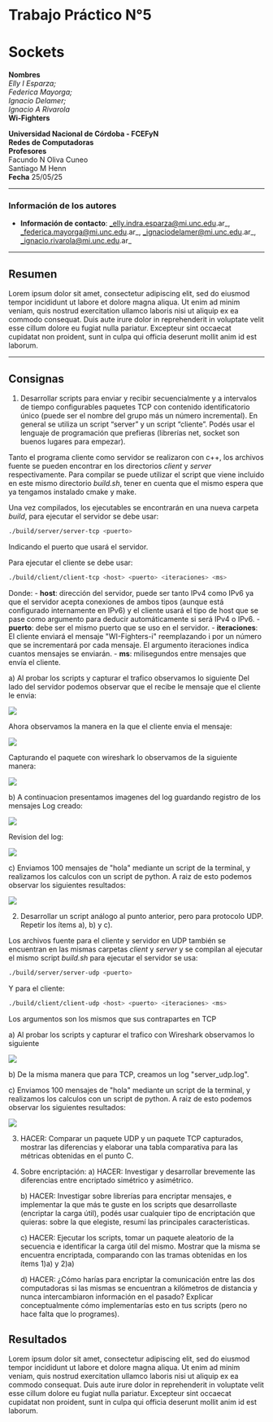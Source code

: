 

# Trabajo Práctico N°5
# Sockets

**Nombres**  
_Elly I Esparza;_  
_Federica Mayorga;_  
_Ignacio Delamer;_  
_Ignacio A Rivarola_  
**Wi-Fighters**

**Universidad Nacional de Córdoba - FCEFyN**  
**Redes de Computadoras**  
**Profesores**  
Facundo N Oliva Cuneo  
Santiago M Henn  
**Fecha**
25/05/25

---

### Información de los autores

- **Información de contacto**: _elly.indra.esparza@mi.unc.edu.ar_,  _federica.mayorga@mi.unc.edu.ar_,  _ignaciodelamer@mi.unc.edu.ar_,  _ignacio.rivarola@mi.unc.edu.ar_

---

## Resumen  

Lorem ipsum dolor sit amet, consectetur adipiscing elit, sed do eiusmod tempor incididunt ut labore et dolore magna aliqua. Ut enim ad minim veniam, quis nostrud exercitation ullamco laboris nisi ut aliquip ex ea commodo consequat. Duis aute irure dolor in reprehenderit in voluptate velit esse cillum dolore eu fugiat nulla pariatur. Excepteur sint occaecat cupidatat non proident, sunt in culpa qui officia deserunt mollit anim id est laborum.

---

## Consignas

1) Desarrollar scripts para enviar y recibir secuencialmente y a intervalos de tiempo configurables paquetes TCP con contenido identificatorio único (puede ser el nombre del grupo más un número incremental). En general se utiliza un script “server” y un script “cliente”. Podés usar el lenguaje de programación que prefieras (librerías net, socket son buenos lugares para empezar).

Tanto el programa cliente como servidor se realizaron con c++, los archivos fuente se pueden encontrar en los directorios *client* y *server* respectivamente. Para compilar se puede utilizar el script que viene incluido en este mismo directorio *build.sh*, tener en cuenta que el mismo espera que ya tengamos instalado cmake y make.

Una vez compilados, los ejecutables se encontrarán en una nueva carpeta *build*, para ejecutar el servidor se debe usar:

```bash
./build/server/server-tcp <puerto>
```

Indicando el puerto que usará el servidor.

Para ejecutar el cliente se debe usar:

```bash
./build/client/client-tcp <host> <puerto> <iteraciones> <ms>
```

Donde:
	- **host**: dirección del servidor, puede ser tanto IPv4 como IPv6 ya que el servidor acepta conexiones de ambos tipos (aunque está configurado internamente en IPv6) y el cliente usará el tipo de host que se pase como argumento para deducir automáticamente si será IPv4 o IPv6.
	- **puerto**: debe ser el mismo puerto que se uso en el servidor.
	- **iteraciones**: El cliente enviará el mensaje "WI-Fighters-i" reemplazando i por un número que se incrementará por cada mensaje. El argumento iteraciones indica cuantos mensajes se enviarán.
	- **ms**: milisegundos entre mensajes que envía el cliente.

   a) Al probar los scripts y capturar el trafico observamos lo siguiente
   Del lado del servidor podemos observar que el recibe le mensaje que el cliente le envia:
   <p><img src="./img/Servidor_recibe.png"><br></p>
   Ahora observamos la manera en la que el cliente envia el mensaje:
   <p><img src="./img/terminal_envio.png"><br></p>
   Capturando el paquete con wireshark lo observamos de la siguiente manera:
   <p><img src="./img/wire_transit.png"><br></p>

   b) A continuacion presentamos imagenes del log guardando registro de los mensajes
   Log creado:
   <p><img src="./img/log1.png"><br></p>
   Revision del log:
   <p><img src="./img/log2.png"><br></p>

   c) Enviamos 100 mensajes de "hola" mediante un script de la terminal, y realizamos los calculos con un script de python. 
   A raiz de esto podemos observar los siguientes resultados:
   <p><img src="./img/Calculo_Latencia.png"><br></p>

2) Desarrollar un script análogo al punto anterior, pero para protocolo UDP. Repetir los ítems a), b) y c).

Los archivos fuente para el cliente y servidor en UDP también se encuentran en las mismas carpetas *client* y *server* y se compilan al ejecutar el mismo script *build.sh* para ejecutar el servidor se usa:

```bash
./build/server/server-udp <puerto>
```

Y para el cliente:

```bash
./build/client/client-udp <host> <puerto> <iteraciones> <ms>
```

Los argumentos son los mismos que sus contrapartes en TCP


   a) Al probar los scripts y capturar el trafico con Wireshark observamos lo siguiente 
   <p><img src="./img/wire_udp.png"><br></p>

   b) De la misma manera que para TCP, creamos un log "server_udp.log".

   c) Enviamos 100 mensajes de "hola" mediante un script de la terminal, y realizamos los calculos con un script de python. 
   A raiz de esto podemos observar los siguientes resultados:
   <p><img src="./img/Calculo_Latencia_UDP.png"><br></p>


3) HACER: Comparar un paquete UDP y un paquete TCP capturados, mostrar las diferencias y elaborar una tabla comparativa para las métricas obtenidas en el punto C.

4) Sobre encriptación:
   a) HACER: Investigar y desarrollar brevemente las diferencias entre encriptado simétrico y asimétrico.
   
   b) HACER: Investigar sobre librerías para encriptar mensajes, e implementar la que más te guste en los scripts que desarrollaste (encriptar la carga útil), podés usar cualquier tipo de encriptación que quieras: sobre la que elegiste, resumí las principales características.
   
   c) HACER: Ejecutar los scripts, tomar un paquete aleatorio de la secuencia e identificar la carga útil del mismo. Mostrar que la misma se encuentra encriptada, comparando con las tramas obtenidas en los ítems 1)a) y 2)a)

   d) HACER: ¿Cómo harías para encriptar la comunicación entre las dos computadoras si las mismas se encuentran a  kilómetros de distancia y nunca intercambiaron información en el pasado? Explicar conceptualmente cómo implementarías esto en tus scripts (pero no hace falta que lo programes).


## Resultados

Lorem ipsum dolor sit amet, consectetur adipiscing elit, sed do eiusmod tempor incididunt ut labore et dolore magna aliqua. Ut enim ad minim veniam, quis nostrud exercitation ullamco laboris nisi ut aliquip ex ea commodo consequat. Duis aute irure dolor in reprehenderit in voluptate velit esse cillum dolore eu fugiat nulla pariatur. Excepteur sint occaecat cupidatat non proident, sunt in culpa qui officia deserunt mollit anim id est laborum.
